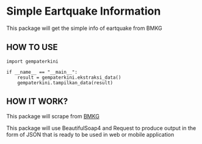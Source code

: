 # Simple Eartquake Information
This package will get the simple info of eartquake from BMKG

## HOW TO USE
```
import gempaterkini

if __name__ == "__main__":
    result = gempaterkini.ekstraksi_data()
    gempaterkini.tampilkan_data(result)
```

## HOW IT WORK?
This package will scrape from [BMKG](https://bmkg.go.id)

This package will use BeautifulSoap4 and Request to produce output in the form of JSON that is ready to be used in web or mobile application

